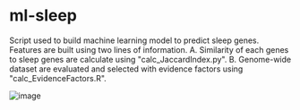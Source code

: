 # ml-sleep

Script used to build machine learning model to predict sleep genes. Features are built using two lines of information. 
A. Similarity of each genes to sleep genes are calculate using "calc_JaccardIndex.py". 
B. Genome-wide dataset are evaluated and selected with evidence factors using "calc_EvidenceFactors.R".

![image](https://user-images.githubusercontent.com/38513629/118060660-3d810f80-b361-11eb-9577-acbf7124776a.png)
